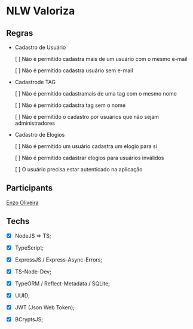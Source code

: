 # NLW Valoriza



## Regras

- Cadastro de Usuário

  [ ] Não é permitido cadastra mais de um usuário com o mesmo e-mail

  [ ] Não é permitido cadastra usuário sem e-mail

- Cadastrode TAG

  [ ] Não é permitido cadastramais de uma tag com o mesmo nome

  [ ] Não é permitido cadastra tag sem o nome

  [ ] Não é permitido o cadastro por usuários que não sejam administradores

- Cadastro de Elogios

  [ ] Não é permitido um usuário cadastra um elogio para si

  [ ] Não é permitido cadastrar elogios para usuários inválidos

  [ ] O usuário precisa estar autenticado na aplicação


## Participants

[Enzo Oliveira](https://www.linkedin.com/in/enzo-oliveira-a18344229/)


## Techs


- [x] NodeJS => TS;
- [x] TypeScript;
- [x] ExpressJS / Express-Async-Errors;
- [x] TS-Node-Dev;
- [x] TypeORM / Reflect-Metadata / SQLite;
- [x] UUID;
- [x] JWT (Json Web Token);
- [x] BCryptsJS;









